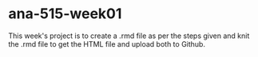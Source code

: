 # ana-515-week01

This week's project is to create a .rmd file as per the steps given and knit the .rmd file to get the HTML file and upload both to Github.
